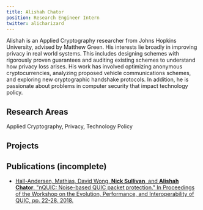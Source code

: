 ```yaml
---
title: Alishah Chator
position: Research Engineer Intern
twitter: alicharizard
---
```

Alishah is an Applied Cryptography researcher from Johns Hopkins University, advised by Matthew Green. His interests lie broadly in improving privacy in real world systems. This includes designing schemes with rigorously proven guarantees and auditing existing schemes to understand how privacy loss arises. His work has involved optimizing anonymous cryptocurrencies, analyzing proposed vehicle communications schemes, and exploring new cryptographic handshake protocols. In addition, he is passionate about problems in computer security that impact technology policy.

## Research Areas 
Applied Cryptography, Privacy, Technology Policy

## Projects


## Publications (incomplete)
* [Hall-Andersen, Mathias, David Wong, **Nick Sullivan**, and **Alishah Chator**. "nQUIC: Noise-based QUIC packet protection." In Proceedings of the Workshop on the Evolution, Performance, and Interoperability of QUIC, pp. 22-28. 2018.](https://eprint.iacr.org/2019/028.pdf)


